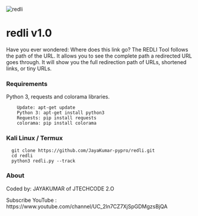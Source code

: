![redli](https://user-images.githubusercontent.com/44950097/120939160-3ff24180-c734-11eb-87e8-f6b12e51afd6.JPG)
# redli v1.0
Have you ever wondered: Where does this link go? The REDLI Tool follows the path of the URL. It allows you to see the complete path a redirected URL goes  through. It will show you the full redirection path of URLs, shortened links, or tiny URLs.
### Requirements
Python 3, requests and colorama libraries.
```
	Update: apt-get update
	Python 3: apt-get install python3
	Requests: pip install requests
	colorama: pip install colorama
```
### Kali Linux / Termux
```
  git clone https://github.com/JayaKumar-pypro/redli.git
  cd redli
  python3 redli.py --track
```
### About
<p>Coded by: JAYAKUMAR of JTECHCODE 2.O</p>
<p>Subscribe YouTube : https://www.youtube.com/channel/UC_2ln7CZ7XjSpGDMgzsBjQA</p>

